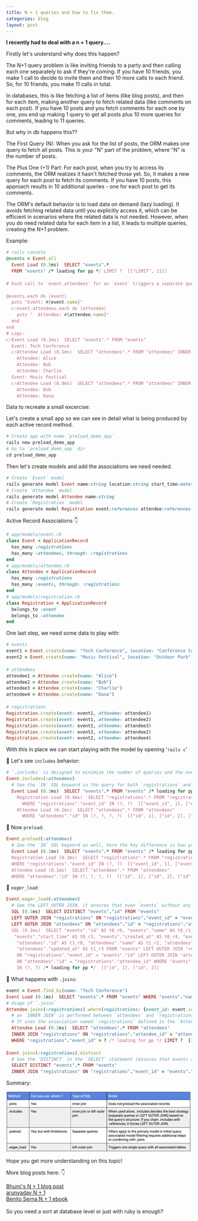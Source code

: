 ```yaml
---
title: N + 1 queries and how to fix them.
categories: blog
layout: post
---
```


**I recently had to deal with a n + 1 query....**

Firstly let's understand why does this happen?

The N+1 query problem is like inviting friends to a party and then calling each one separately to ask if they're coming. If you have 10 friends, you make 1 call to decide to invite them and then 10 more calls to each friend. So, for 10 friends, you make 11 calls in total. 

In databases, this is like fetching a list of items (like blog posts), and then for each item, making another query to fetch related data (like comments on each post). If you have 10 posts and you fetch comments for each one by one, you end up making 1 query to get all posts plus 10 more queries for comments, leading to 11 queries.

But why in db happens this??

The First Query (N): When you ask for the list of posts, the ORM makes one query to fetch all posts. This is your "N" part of the problem, where "N" is the number of posts.

The Plus One (+1) Part: For each post, when you try to access its comments, the ORM realizes it hasn't fetched those yet. So, it makes a new query for each post to fetch its comments. If you have 10 posts, this approach results in 10 additional queries - one for each post to get its comments.

The ORM's default behavior is to load data on demand (lazy loading). It avoids fetching related data until you explicitly access it, which can be efficient in scenarios where the related data is not needed. However, when you do need related data for each item in a list, it leads to multiple queries, creating the N+1 problem.

Example:
```ruby
# rails console
@events = Event.all
  Event Load (0.5ms)  SELECT "events".* 
  FROM "events" /* loading for pp */ LIMIT ?  [["LIMIT", 11]]

# Each call to `event.attendees` for an `event` triggers a separate query to fetch the `attendees` for just that `event`.

@events.each do |event|
  puts "Event: #{event.name}"
  👉event.attendees.each do |attendee|
    puts "  Attendee: #{attendee.name}"
  end
end
# Logs:
👉Event Load (0.2ms)  SELECT "events".* FROM "events"
  Event: Tech Conference
  👉Attendee Load (0.1ms)  SELECT "attendees".* FROM "attendees" INNER JOIN "registrations" ON "attendees"."id" = "registrations"."attendee_id" WHERE "registrations"."event_id" = ?  [["event_id", 1]]
    Attendee: Alice
    Attendee: Bob
    Attendee: Charlie
  Event: Music Festival
  👉Attendee Load (0.0ms)  SELECT "attendees".* FROM "attendees" INNER JOIN "registrations" ON "attendees"."id" = "registrations"."attendee_id" WHERE "registrations"."event_id" = ?  [["event_id", 2]]
    Attendee: Bob
    Attendee: Dana
```

Data to recreate a small excercise:

Let's create a small app so we can see in detail what is being produced by each active record method.

```ruby
# Create app with name `preload_demo_app`
rails new preload_demo_app
# Go to `preload_demo_app` dir
cd preload_demo_app
```
Then let's create models and add the associations we need needed.

```ruby
# Create `Event` model
rails generate model Event name:string location:string start_time:datetime
# Create `Attendee` model
rails generate model Attendee name:string
# Create `Registration` model
rails generate model Registration event:references attendee:references
```
Active Record Associations 👇
```ruby
# app/models/event.rb
class Event < ApplicationRecord
  has_many :registrations
  has_many :attendees, through: :registrations
end
# app/models/attendee.rb
class Attendee < ApplicationRecord
  has_many :registrations
  has_many :events, through: :registrations
end
# app/models/registration.rb
class Registration < ApplicationRecord
  belongs_to :event
  belongs_to :attendee
end
```
One last step, we need some data to play with:
```ruby
# events
event1 = Event.create(name: "Tech Conference", location: "Conference Center", start_time: DateTime.new(2024, 5, 20, 10, 0, 0))
event2 = Event.create(name: "Music Festival", location: "Outdoor Park", start_time: DateTime.new(2024, 6, 15, 12, 0, 0))

# attendees
attendee1 = Attendee.create(name: "Alice")
attendee2 = Attendee.create(name: "Bob")
attendee3 = Attendee.create(name: "Charlie")
attendee4 = Attendee.create(name: "Dana")

# registrations 
Registration.create(event: event1, attendee: attendee1)
Registration.create(event: event1, attendee: attendee2)
Registration.create(event: event1, attendee: attendee3)
Registration.create(event: event2, attendee: attendee2)
Registration.create(event: event2, attendee: attendee4)
```
With this in place we can start playing with the model by opening '`rails c`'

🔺 Let's see `includes` behavior:
```ruby
# `.includes` is designed to minimize the number of queries and the overall load on the database by preloading associated data
Event.includes(:attendees)
  # See the `IN` SQL keyword in the query for both `registrations` and `attendees`
  Event Load (0.3ms)  SELECT "events".* FROM "events" /* loading for pp */ LIMIT ?  [["LIMIT", 11]]
    Registration Load (0.4ms)  SELECT "registrations".* FROM "registrations" 
      WHERE "registrations"."event_id" IN (?, ?)  [["event_id", 1], ["event_id", 2]]
    Attendee Load (0.1ms)  SELECT "attendees".* FROM "attendees" 
      WHERE "attendees"."id" IN (?, ?, ?, ?)  [["id", 1], ["id", 2], ["id", 3], ["id", 4]]
```

🔺 Now `preload`:
```ruby
Event.preload(:attendees)
  # See the `IN` SQL keyword as well, here the key difference is how you apply the `.where`
  Event Load (0.1ms)  SELECT "events".* FROM "events" /* loading for pp */ LIMIT ?  [["LIMIT", 11]]
  Registration Load (0.3ms)  SELECT "registrations".* FROM "registrations" 
  WHERE "registrations"."event_id" IN (?, ?)  [["event_id", 1], ["event_id", 2]]
  Attendee Load (0.1ms)  SELECT "attendees".* FROM "attendees" 
  WHERE "attendees"."id" IN (?, ?, ?, ?)  [["id", 1], ["id", 2], ["id", 3], ["id", 4]]
```

🔺 `eager_load`:
```ruby
Event.eager_load(:attendees)
  # See the LEFT OUTER JOIN, it ensures that even `events` without any attendees are included in the result
  SQL (0.1ms)  SELECT DISTINCT "events"."id" FROM "events" 
  LEFT OUTER JOIN "registrations" ON "registrations"."event_id" = "events"."id" 
  LEFT OUTER JOIN "attendees" ON "attendees"."id" = "registrations"."attendee_id" /* loading for pp */ LIMIT ?  [["LIMIT", 11]]
  SQL (0.1ms)  SELECT "events"."id" AS t0_r0, "events"."name" AS t0_r1, "events"."location" AS t0_r2,
   "events"."start_time" AS t0_r3, "events"."created_at" AS t0_r4, "events"."updated_at" AS t0_r5,
    "attendees"."id" AS t1_r0, "attendees"."name" AS t1_r1, "attendees"."created_at" AS t1_r2, 
    "attendees"."updated_at" AS t1_r3 FROM "events" LEFT OUTER JOIN "registrations" 
    ON "registrations"."event_id" = "events"."id" LEFT OUTER JOIN "attendees" 
    ON "attendees"."id" = "registrations"."attendee_id" WHERE "events"."id" 
    IN (?, ?) /* loading for pp */  [["id", 1], ["id", 2]]
```



🔺 What happens with `.joins`:
```ruby
event = Event.find_by(name: "Tech Conference")
Event Load (0.1ms)  SELECT "events".* FROM "events" WHERE "events"."name" = ? LIMIT ?  [["name", "Tech Conference"], ["LIMIT", 1]]
# Usage of `.joins`
Attendee.joins(:registrations).where(registrations: {event_id: event.id})
  # an `INNER JOIN` is performed between `attendees` and `registrations`. 
  # It uses the association named `registrations` defined in the `Attendee` model.
  Attendee Load (0.2ms)  SELECT "attendees".* FROM "attendees" 
  INNER JOIN "registrations" ON "registrations"."attendee_id" = "attendees"."id" 
  WHERE "registrations"."event_id" = ? /* loading for pp */ LIMIT ?  [["event_id", 1], ["LIMIT", 11]]

Event.joins(:registrations).distinct
  # See the `DISTINCT` in the `SELECT` statement (ensures that events are listed uniquely).
  SELECT DISTINCT "events".* FROM "events" 
  INNER JOIN "registrations" ON "registrations"."event_id" = "events"."id" 
```

Summary:

<div><img src='/graphics/projects/n_+_1.png' alt='n + 1 table' style="width:900px;"/></div>

Hope you get more understanding on this topic!

More blog posts here: 👇

[Bhumi's N + 1 blog post](https://theleafnode.com/active-record-includes-and-n-plus-1-query-problem-2/)<br>
[arunyadav N + 1](https://codedecoder.wordpress.com/2014/07/23/eager-loading-eager_load-preload-includes/)<br>
[Benito Serna N + 1 ebook](https://bhserna.gumroad.com/l/fix-n-1-queries-on-rails?layout=profile&recommended_by=library)<br>
<br>
So you need a sort at database level or just with ruby is enough?